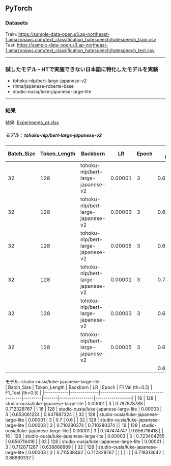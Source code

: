## PyTorch

### Datasets
Train: https://sample-data-open.s3.ap-northeast-1.amazonaws.com/text_classification_hatespeech/hatespeech_train.csv  
Test: https://sample-data-open.s3.ap-northeast-1.amazonaws.com/text_classification_hatespeech/hatespeech_test.csv

***
### 試したモデル - HTで実施できない日本語に特化したモデルを実験
- tohoku-nlp/bert-large-japanese-v2
- rinna/japanese-roberta-base
- studio-ousia/luke-japanese-large-lite
  
***
### 結果
結果: [Experiments_pt.xlsx](Experiments_pt.xlsx)

##### モデル： tohoku-nlp/bert-large-japanese-v2  
| Batch_Size | Token_Length | Backborn                              | LR      | Epoch | F1 Val (th=0.5) | F1_Test (th=0.5) |
|------------|--------------|---------------------------------------|---------|-------|-----------------|------------------|
| 32         | 128          | tohoku-nlp/bert-large-japanese-v2     | 0.00001 | 3     | 0.607843137     | 0.666666667      |
| 32         | 128          | tohoku-nlp/bert-large-japanese-v2     | 0.00003 | 3     | 0.652173913     | 0.657142857      |
| 32         | 128          | tohoku-nlp/bert-large-japanese-v2     | 0.00005 | 3     | 0.619047619     | 0.689655172      |
| 32         | 128          | tohoku-nlp/bert-large-japanese-v2     | 0.00001 | 3     | 0.708333333     | 0.676470588      |
| 32         | 128          | tohoku-nlp/bert-large-japanese-v2     | 0.00003 | 3     | 0.629213483     | 0.705882353      |
| 32         | 128          | tohoku-nlp/bert-large-japanese-v2     | 0.00005 | 3     | 0.640776699     | 0.675675676      |
|            |              |                                       |         |       | 0.642898031     | 0.678582219      |

モデル: studio-ousia/luke-japanese-large-lite  
| Batch_Size | Token_Length | Backborn                              | LR      | Epoch | F1 Val (th=0.5) | F1_Test (th=0.5) |
|------------|--------------|---------------------------------------|---------|-------|-----------------|------------------|
| 16         | 128          | studio-ousia/luke-japanese-large-lite | 0.00001 | 3     | 0.787878788     | 0.712328767      |
| 16         | 128          | studio-ousia/luke-japanese-large-lite | 0.00003 | 3     | 0.653061224     | 0.647887324      |
| 32         | 128          | studio-ousia/luke-japanese-large-lite | 0.00001 | 3     | 0.7             | 0.6              |
| 32         | 128          | studio-ousia/luke-japanese-large-lite | 0.00003 | 3     | 0.710280374     | 0.710280374      |
| 16         | 128          | studio-ousia/luke-japanese-large-lite | 0.00001 | 3     | 0.747474747     | 0.656716418      |
| 16         | 128          | studio-ousia/luke-japanese-large-lite | 0.00003 | 3     | 0.723404255     | 0.656716418      |
| 32         | 128          | studio-ousia/luke-japanese-large-lite | 0.00001 | 3     | 0.712871287     | 0.638888889      |
| 32         | 128          | studio-ousia/luke-japanese-large-lite | 0.00003 | 3     | 0.711538462     | 0.712328767      |
|            |              |                                       |         |       | 0.718313642     | 0.66689337       |
